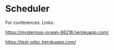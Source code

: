 # Scheduler

For conferences. Links:

https://mysterious-ocean-86216.herokuapp.com/

https://test-odsc.herokuapp.com/
